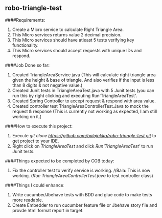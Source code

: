 ## robo-triangle-test

####Requirements: 
1. Create a Micro service to calculate Right Triangle Area.
2. This Micro services returns value  2 decimal precision. 
3. This Micro services should have atleast 5 tests verifying key functionality. 
4. This Micro services should accept requests with unique IDs and respond. 

####Job Done so far:
1. Created TriangleAreaService.java (This will calculate right triangle area given the height & base of triangle. 
And also verifies if the input is less than 8 digits & not negative value.) 
2. Created Junit tests in TriangleAreaTest.java with 5 Junit tests (you can run this by right clicking and executing Run'TriangleAreaTest'.
3. Created Spring Controller to accept request & respond with area value.
4. Created controller test TriangleAreaControllerTest.Java to mock the request & response (This is currently not working as expected, I am
still working on it.)

####How to execute this project:
1. Execute  *git clone https://github.com/balajakka/robo-triangle-test.git* to get project to your IDE.
2. Right click on *TriangleAreaTest* and click *Run'TriangleAreaTest'* to run Junit tests.

####Things expected to be completed by COB today:
1. Fix the controller test to verify service is working. //Bala: This is now working. (*Run TriangleAreaControllerTest.java* to test controller class)

####Things I could enhance:
1. Write cucumber/Jbehave tests with BDD and glue code to make tests more readable.
2. Create Embedder to run cucumber feature file or Jbehave story file and provde html format report in target.



 
